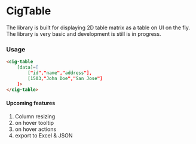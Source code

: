 # CigTable

The library is built for displaying 2D table matrix as a table on UI on the fly. The library is very basic and development is still is in progress.

### Usage

```html
<cig-table 
    [data]=[
        ["id","name","address"],
        [1503,"John Doe","San Jose"]
    ]>
</cig-table>
```

#### Upcoming features
1. Column resizing
2. on hover tooltip
3. on hover actions
4. export to Excel & JSON